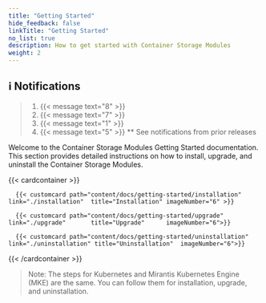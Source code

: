 ```yaml
---
title: "Getting Started" 
hide_feedback: false
linkTitle: "Getting Started"
no_list: true
description: How to get started with Container Storage Modules
weight: 2
---
```

## ℹ️ Notifications

> 1. <span><span/>{{< message text="8" >}}
> 2. <span><span/>{{< message text="7" >}}
> 3. <span><span/>{{< message text="1" >}}
> 4. <span><span/>{{< message text="5" >}}
> \** See notifications from prior releases

Welcome to the Container Storage Modules Getting Started documentation. This section provides detailed instructions on how to install, upgrade, and uninstall the Container Storage Modules.

{{< cardcontainer >}}

      {{< customcard path="content/docs/getting-started/installation"  link="./installation"  title="Installation" imageNumber="6" >}} 

      {{< customcard path="content/docs/getting-started/upgrade"       link="./upgrade"       title="Upgrade"      imageNumber="6">}}

      {{< customcard path="content/docs/getting-started/uninstallation" link="./uninstallation" title="Uninstallation"  imageNumber="6">}}

{{< /cardcontainer >}} 

>Note: The steps for Kubernetes and Mirantis Kubernetes Engine (MKE) are the same. You can follow them for installation, upgrade, and uninstallation.
